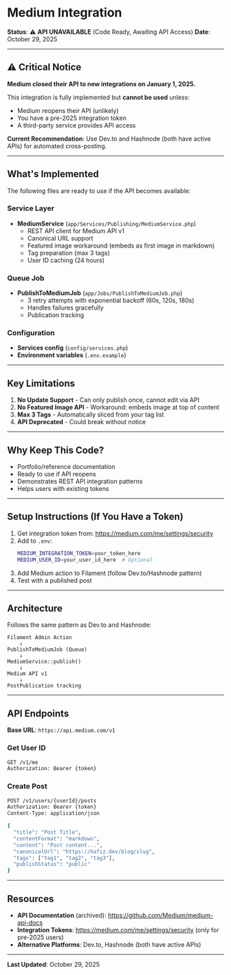 # Medium Integration

**Status**: ⚠️ **API UNAVAILABLE** (Code Ready, Awaiting API Access)
**Date**: October 29, 2025

---

## ⚠️ Critical Notice

**Medium closed their API to new integrations on January 1, 2025.**

This integration is fully implemented but **cannot be used** unless:
- Medium reopens their API (unlikely)
- You have a pre-2025 integration token
- A third-party service provides API access

**Current Recommendation**: Use Dev.to and Hashnode (both have active APIs) for automated cross-posting.

---

## What's Implemented

The following files are ready to use if the API becomes available:

### Service Layer
- **MediumService** (`app/Services/Publishing/MediumService.php`)
  - REST API client for Medium API v1
  - Canonical URL support
  - Featured image workaround (embeds as first image in markdown)
  - Tag preparation (max 3 tags)
  - User ID caching (24 hours)

### Queue Job
- **PublishToMediumJob** (`app/Jobs/PublishToMediumJob.php`)
  - 3 retry attempts with exponential backoff (60s, 120s, 180s)
  - Handles failures gracefully
  - Publication tracking

### Configuration
- **Services config** (`config/services.php`)
- **Environment variables** (`.env.example`)

---

## Key Limitations

1. **No Update Support** - Can only publish once, cannot edit via API
2. **No Featured Image API** - Workaround: embeds image at top of content
3. **Max 3 Tags** - Automatically sliced from your tag list
4. **API Deprecated** - Could break without notice

---

## Why Keep This Code?

- Portfolio/reference documentation
- Ready to use if API reopens
- Demonstrates REST API integration patterns
- Helps users with existing tokens

---

## Setup Instructions (If You Have a Token)

1. Get integration token from: https://medium.com/me/settings/security
2. Add to `.env`:
   ```bash
   MEDIUM_INTEGRATION_TOKEN=your_token_here
   MEDIUM_USER_ID=your_user_id_here  # Optional
   ```
3. Add Medium action to Filament (follow Dev.to/Hashnode pattern)
4. Test with a published post

---

## Architecture

Follows the same pattern as Dev.to and Hashnode:

```
Filament Admin Action
    ↓
PublishToMediumJob (Queue)
    ↓
MediumService::publish()
    ↓
Medium API v1
    ↓
PostPublication tracking
```

---

## API Endpoints

**Base URL**: `https://api.medium.com/v1`

### Get User ID
```bash
GET /v1/me
Authorization: Bearer {token}
```

### Create Post
```bash
POST /v1/users/{userId}/posts
Authorization: Bearer {token}
Content-Type: application/json

{
  "title": "Post Title",
  "contentFormat": "markdown",
  "content": "Post content...",
  "canonicalUrl": "https://hafiz.dev/blog/slug",
  "tags": ["tag1", "tag2", "tag3"],
  "publishStatus": "public"
}
```

---

## Resources

- **API Documentation** (archived): https://github.com/Medium/medium-api-docs
- **Integration Tokens**: https://medium.com/me/settings/security (only for pre-2025 users)
- **Alternative Platforms**: Dev.to, Hashnode (both have active APIs)

---

**Last Updated**: October 29, 2025
